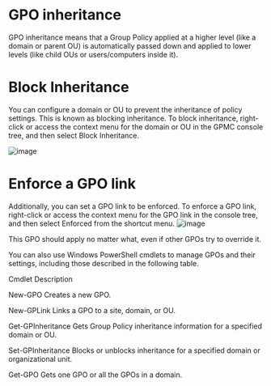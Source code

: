 # GPO inheritance

GPO inheritance means that a Group Policy applied at a higher level (like a domain or parent OU) is automatically passed down and applied to lower levels (like child OUs or users/computers inside it).
# Block Inheritance
You can configure a domain or OU to prevent the inheritance of policy settings. This is known as blocking inheritance. To block inheritance, right-click or access the context menu for the domain or OU in the GPMC console tree, and then select Block Inheritance.

![image](https://learn.microsoft.com/en-us/training/wwl-windows-server/implement-group-policy-objects/media/m8-group-policy-5-f65ab601.png)

# Enforce a GPO link

Additionally, you can set a GPO link to be enforced. To enforce a GPO link, right-click or access the context menu for the GPO link in the console tree, and then select Enforced from the shortcut menu.
![image](https://learn.microsoft.com/en-us/training/wwl-windows-server/implement-group-policy-objects/media/m8-group-policy-6-69631719.png)

This GPO should apply no matter what, even if other GPOs try to override it.


You can also use Windows PowerShell cmdlets to manage GPOs and their settings, including those described in the following table.

Cmdlet       Description

New-GPO      Creates a new GPO.

New-GPLink      Links a GPO to a site, domain, or OU.

Get-GPInheritance  Gets Group Policy inheritance information for a specified domain or OU.

Set-GPInheritance  Blocks or unblocks inheritance for a specified domain or organizational unit.

Get-GPO     Gets one GPO or all the GPOs in a domain.
